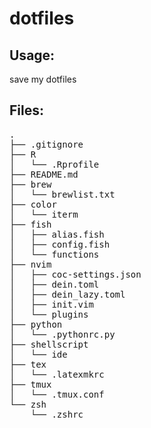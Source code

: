 dotfiles
========

Usage:
------
save my dotfiles

Files:
-------------
<pre>
.
├── .gitignore
├── R
│   └── .Rprofile
├── README.md
├── brew
│   └── brewlist.txt
├── color
│   └── iterm
├── fish
│   ├── alias.fish
│   ├── config.fish
│   └── functions
├── nvim
│   ├── coc-settings.json
│   ├── dein.toml
│   ├── dein_lazy.toml
│   ├── init.vim
│   └── plugins
├── python
│   └── .pythonrc.py
├── shellscript
│   └── ide
├── tex
│   └── .latexmkrc
├── tmux
│   └── .tmux.conf
└── zsh
    └── .zshrc
</pre>
